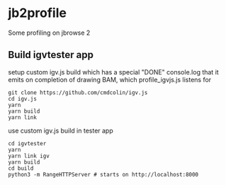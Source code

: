 # jb2profile

Some profiling on jbrowse 2

## Build igvtester app

setup custom igv.js build which has a special "DONE" console.log that it emits
on completion of drawing BAM, which profile_igvjs.js listens for

```
git clone https://github.com/cmdcolin/igv.js
cd igv.js
yarn
yarn build
yarn link
```

use custom igv.js build in tester app

```
cd igvtester
yarn
yarn link igv
yarn build
cd build
python3 -m RangeHTTPServer # starts on http://localhost:8000
```
